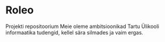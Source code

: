 Roleo
=====

Projekti repositoorium
Meie oleme ambitsioonikad Tartu Ülikooli informaatika tudengid, kellel sära silmades ja vaim ergas.
